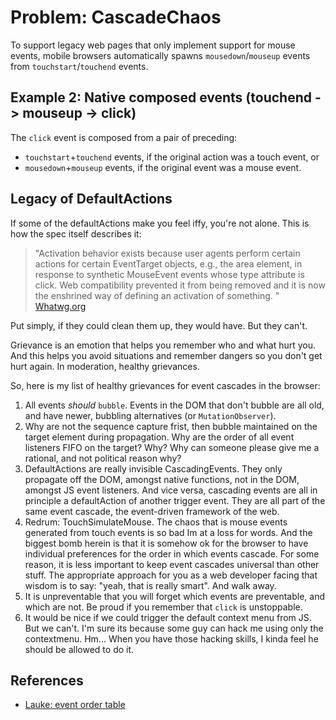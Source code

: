# Problem: CascadeChaos

To support legacy web pages that only implement support for mouse events, mobile browsers automatically spawns `mousedown`/`mouseup` events from `touchstart`/`touchend` events.

## Example 2: Native composed events (touchend -> mouseup -> click)

<code-demo src="demo/TouchendMouseupClick.html"></code-demo>

The `click` event is composed from a pair of preceding:
 * `touchstart`+`touchend` events, if the original action was a touch event, or
 * `mousedown`+`mouseup` events, if the original event was a mouse event.

## Legacy of DefaultActions

If some of the defaultActions make you feel iffy, you're not alone. This is how the spec itself describes it: 
> "Activation behavior exists because user agents perform certain actions for certain EventTarget objects, e.g., the area element, in response to synthetic MouseEvent events whose type attribute is click. Web compatibility prevented it from being removed and it is now the enshrined way of defining an activation of something. " [Whatwg.org](https://dom.spec.whatwg.org/#eventtarget-activation-behavior)

Put simply, if they could clean them up, they would have. But they can't.

Grievance is an emotion that helps you remember who and what hurt you. And this helps you avoid situations and remember dangers so you don't get hurt again. In moderation, healthy grievances.
 
So, here is my list of healthy grievances for event cascades in the browser:

1. All events *should* `bubble`. Events in the DOM that don't bubble are all old, and have newer, bubbling alternatives (or `MutationObserver`).
2. Why are not the sequence capture frist, then bubble maintained on the target element during propagation. Why are the order of all event listeners FIFO on the target? Why? Why can someone please give me a rational, and not political reason why?
3. DefaultActions are really invisible CascadingEvents. They only propagate off the DOM, amongst native functions, not in the DOM, amongst JS event listeners. And vice versa, cascading events are all in principle a defaultAction of another trigger event. They are all part of the same event cascade, the event-driven framework of the web.
5. Redrum: TouchSimulateMouse. The chaos that is mouse events generated from touch events is so bad Im at a loss for words. And the biggest bomb herein is that it is somehow ok for the browser to have individual preferences for the order in which events cascade. For some reason, it is less important to keep event cascades universal than other stuff. The appropriate approach for you as a web developer facing that wisdom is to say: "yeah, that is really smart". And walk away.
6. It is unpreventable that you will forget which events are preventable, and which are not. Be proud if you remember that `click` is unstoppable.
7. It would be nice if we could trigger the default context menu from JS. But we can't. I'm sure its because some guy can hack me using only the contextmenu. Hm... When you have those hacking skills, I kinda feel he should be allowed to do it. 

## References

 * [Lauke: event order table](https://patrickhlauke.github.io/touch/tests/results/)